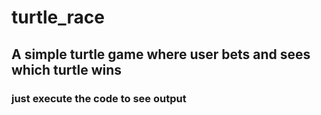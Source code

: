 # turtle_race
## A simple turtle game where user bets and sees which turtle wins 
###  just execute the code to see output
